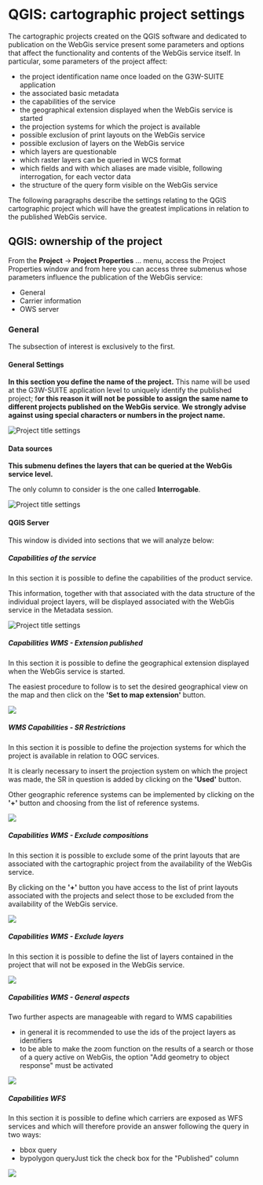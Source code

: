 # QGIS: cartographic project settings
The cartographic projects created on the QGIS software and dedicated to publication on the WebGis service present some parameters and options that affect the functionality and contents of the WebGis service itself.
In particular, some parameters of the project affect:
* the project identification name once loaded on the G3W-SUITE application
* the associated basic metadata
* the capabilities of the service
* the geographical extension displayed when the WebGis service is started
* the projection systems for which the project is available
* possible exclusion of print layouts on the WebGis service
* possible exclusion of layers on the WebGis service
* which layers are questionable
* which raster layers can be queried in WCS format
* which fields and with which aliases are made visible, following interrogation, for each vector data
* the structure of the query form visible on the WebGis service
      
The following paragraphs describe the settings relating to the QGIS cartographic project which will have the greatest implications in relation to the published WebGis service.

## QGIS: ownership of the project
From the **Project** → **Project Properties** ... menu, access the Project Properties window and from here you can access three submenus whose parameters influence the publication of the WebGis service:
 * General
 * Carrier information
 * OWS server
 
### General
The subsection of interest is exclusively to the first.

#### General Settings
**In this section you define the name of the project.**
This name will be used at the G3W-SUITE application level to uniquely identify the published project; f**or this reason it will not be possible to assign the same name to different projects published on the WebGis service**.
**We strongly advise against using special characters or numbers in the project name.**

![Project title settings](../images/manual/projecttitle.png)

#### Data sources
**This submenu defines the layers that can be queried at the WebGis service level.**

The only column to consider is the one called **Interrogable**.

![Project title settings](../images/manual/datasources.png)

#### QGIS Server
This window is divided into sections that we will analyze below:

##### Capabilities of the service
In this section it is possible to define the capabilities of the product service.

This information, together with that associated with the data structure of the individual project layers, will be displayed associated with the WebGis service in the Metadata session.

![Project title settings](../images/manual/qgisservercapabilities.png)

##### Capabilities WMS - Extension published
In this section it is possible to define the geographical extension displayed when the WebGis service is started.
    
The easiest procedure to follow is to set the desired geographical view on the map and then click on the **'Set to map extension'** button.

![](../images/manual/qgisserversetmapexpetent.png)

##### WMS Capabilities - SR Restrictions
In this section it is possible to define the projection systems for which the project is available in relation to OGC services.

It is clearly necessary to insert the projection system on which the project was made, the SR in question is added by clicking on the **'Used'** button.

Other geographic reference systems can be implemented by clicking on the **'+'** button and choosing from the list of reference systems.

![](../images/manual/qgisserversrisrestriction.png)

##### Capabilities WMS - Exclude compositions
In this section it is possible to exclude some of the print layouts that are associated with the cartographic project from the availability of the WebGis service.

By clicking on the **'+'** button you have access to the list of print layouts associated with the projects and select those to be excluded from the availability of the WebGis service.

![](../images/manual/qgisserverexludecompositions.png)

##### Capabilities WMS - Exclude layers
In this section it is possible to define the list of layers contained in the project that will not be exposed in the WebGis service.

![](../images/manual/qgisserverexludelayers.png)

##### Capabilities WMS - General aspects
Two further aspects are manageable with regard to WMS capabilities
 * in general it is recommended to use the ids of the project layers as identifiers
 * to be able to make the zoom function on the results of a search or those of a query active on WebGis, the option "Add geometry to object response" must be activated

![](../images/manual/qgisservergeneralaspects.png)

##### Capabilities WFS
In this section it is possible to define which carriers are exposed as WFS services and which will therefore provide an answer following the query in two ways:
 * bbox query
 * bypolygon queryJust tick the check box for the "Published" column
 
 ![](../images/manual/qgisservergeneralaspectwfs.png)
